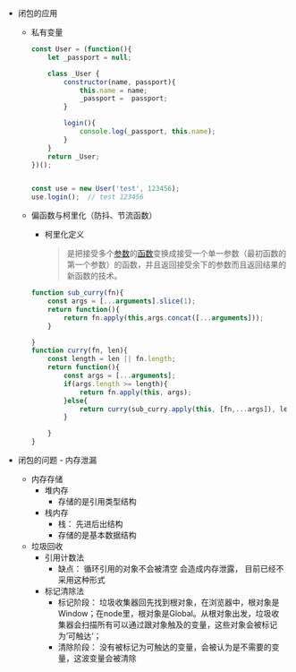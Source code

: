 - 闭包的应用

  - 私有变量

    ```javascript
    const User = (function(){
        let _passport = null;
    
        class _User {
            constructor(name, passport){
                this.name = name;
                _passport =  passport;
            }
    
            login(){
                console.log(_passport, this.name);
            }
        }
        return _User;
    })();
    
    
    const use = new User('test', 123456);
    use.login();  // test 123456
    ```

    

  - 偏函数与柯里化（防抖、节流函数）

    - 柯里化定义

      > 是把接受多个[参数](https://zh.wikipedia.org/wiki/參數_(程式設計))的[函数](https://zh.wikipedia.org/wiki/函数)变换成接受一个单一参数（最初函数的第一个参数）的函数，并且返回接受余下的参数而且返回结果的新函数的技术。

    ```javascript
    function sub_curry(fn){
        const args = [...arguments].slice(1);
        return function(){
            return fn.apply(this,args.concat([...arguments]));
        }
    
    }
    function curry(fn, len){
        const length = len || fn.length;
        return function(){
            const args = [...arguments];
            if(args.length >= length){
                return fn.apply(this, args);
            }else{
                return curry(sub_curry.apply(this, [fn,...args]), length - args.length)
            }
    
        }
    }
    ```

- 闭包的问题 - 内存泄漏

  - 内存存储
    - 堆内存
      - 存储的是引用类型结构
    - 栈内存
      - 栈： 先进后出结构
      - 存储的是基本数据结构
  - 垃圾回收
    - 引用计数法
      - 缺点： 循环引用的对象不会被清空  会造成内存泄露， 目前已经不采用这种形式
    - 标记清除法
      - 标记阶段： 垃圾收集器回先找到根对象，在浏览器中，根对象是Window；在node里，根对象是Global。从根对象出发，垃圾收集器会扫描所有可以通过跟对象触及的变量，这些对象会被标记为’可触达‘；
      - 清除阶段： 没有被标记为可触达的变量，会被认为是不需要的变量，这波变量会被清除

  

  